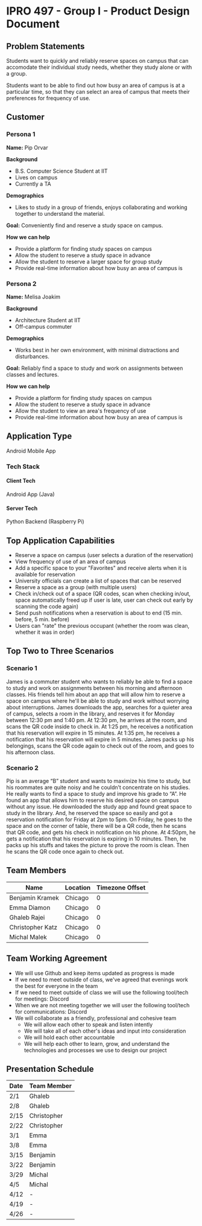 # IPRO 497 - Group I - Product Design Document #

## Problem Statements ##

Students want to quickly and reliably reserve spaces on campus that can accomodate their individual study needs, whether they study alone or with a group.

Students want to be able to find out how busy an area of campus is at a particular time, so that they can select an area of campus that meets their preferences for frequency of use.

## Customer ##

### Persona 1 ###

**Name:** Pip Orvar

**Background**

- B.S. Computer Science Student at IIT
- Lives on campus
- Currently a TA

**Demographics**

- Likes to study in a group of friends, enjoys collaborating and working together to understand the material.

**Goal:** Conveniently find and reserve a study space on campus.

**How we can help**

- Provide a platform for finding study spaces on campus
- Allow the student to reserve a study space in advance
- Allow the student to reserve a larger space for group study
- Provide real-time information about how busy an area of campus is

### Persona 2 ###

**Name:** Melisa Joakim

**Background**

- Architecture Student at IIT
- Off-campus commuter

**Demographics**

- Works best in her own environment, with minimal distractions and disturbances.

**Goal:** Reliably find a space to study and work on assignments between classes and lectures.

**How we can help**

- Provide a platform for finding study spaces on campus
- Allow the student to reserve a study space in advance
- Allow the student to view an area's frequency of use
- Provide real-time information about how busy an area of campus is

## Application Type ##

Android Mobile App

### Tech Stack ###

#### Client Tech ####

Android App (Java)

#### Server Tech ####

Python Backend (Raspberry Pi)

## Top Application Capabilities ##

- Reserve a space on campus (user selects a duration of the reservation)
- View frequency of use of an area of campus
- Add a specific space to your "Favorites" and receive alerts when it is available for reservation
- University officials can create a list of spaces that can be reserved
- Reserve a space as a group (with multiple users)
- Check in/check out of a space (QR codes, scan when checking in/out, space automatically freed up if user is late, user can check out early by scanning the code again)
- Send push notifications when a reservation is about to end (15 min. before, 5 min. before)
- Users can "rate" the previous occupant (whether the room was clean, whether it was in order)

## Top Two to Three Scenarios ##

### Scenario 1 ###

James is a commuter student who wants to reliably be able to find a space to study and work on assignments between his morning and afternoon classes. His friends tell him about an app that will allow him to reserve a space on campus where he'll be able to study and work without worrying about interruptions. James downloads the app, searches for a quieter area of campus, selects a room in the library, and reserves it for Monday between 12:30 pm and 1:40 pm. At 12:30 pm, he arrives at the room, and scans the QR code inside to check in. At 1:25 pm, he receives a notification that his reservation will expire in 15 minutes. At 1:35 pm, he receives a notification that his reservation will expire in 5 minutes. James packs up his belongings, scans the QR code again to check out of the room, and goes to his afternoon class.

### Scenario 2 ###

Pip is an average “B” student and wants to maximize his time to study, but his roommates are quite noisy and he couldn’t concentrate on his studies. He really wants to find a space to study and improve his grade to “A”. He found an app that allows him to reserve his desired space on campus without any issue. He downloaded the study app and found great space to study in the library. And, he reserved the space so easily and got a reservation notification for Friday at 2pm to 5pm. On Friday, he goes to the space and on the corner of table, there will be a QR code, then he scans that QR code, and gets his check in notification on his phone. At 4:50pm, he gets a notification that his reservation is expiring in 10 minutes. Then, he packs up his stuffs and takes the picture to prove the room is clean. Then he scans the QR code once again to check out. 

## Team Members ##
| Name | Location | Timezone Offset |
| ---- | -------- | --------------- |
| Benjamin Kramek | Chicago | 0 |
| Emma Diamon     | Chicago | 0 |
| Ghaleb Rajei | Chicago | 0 |
| Christopher Katz | Chicago | 0 |
| Michal Malek | Chicago | 0 |

## Team Working Agreement ##
- We will use Github and keep items updated as progress is made
- If we need to meet outside of class, we've agreed that evenings work the best for everyone in the team
- If we need to meet outside of class we will use the following tool/tech for meetings: Discord
- When we are not meeting together we will user the following tool/tech for communications: Discord
- We will collaborate as a friendly, professional and cohesive team
  * We will allow each other to speak and listen intently
  * We will take all of each other's ideas and input into consideration
  * We will hold each other accountable
  * We will help each other to learn, grow, and understand the technologies and processes we use to design our project

## Presentation Schedule ##
| Date | Team Member |
| :--- | :---------- |
| 2/1 | Ghaleb |
| 2/8 | Ghaleb |
| 2/15 | Christopher |
| 2/22 | Christopher |
| 3/1 | Emma |
| 3/8 | Emma |
| 3/15 | Benjamin |
| 3/22 | Benjamin |
| 3/29 | Michal |
| 4/5 | Michal |
| 4/12 | - |
| 4/19 | - |
| 4/26 | - |


